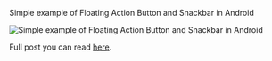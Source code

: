 Simple example of Floating Action Button and Snackbar in Android

![Simple example of Floating Action Button and Snackbar in Android]([http://en.proft.com.ua/media/android/android_fab.png](https://en.proft.me/media/android/android_fab.png) "Simple example of Floating Action Button and Snackbar in Android")

Full post you can read [here](https://en.proft.me/2016/06/27/getting-stared-floating-action-button-and-snackbar/).
